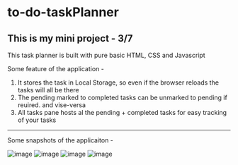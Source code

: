 # to-do-taskPlanner
This is my mini project - 3/7 
----------------------------------------------
This task planner is built with pure basic HTML, CSS and Javascript

Some feature of the application -
1. It stores the task in Local Storage, so even if the browser reloads the tasks will all be there
2. The pending marked to completed tasks can be unmarked to pending if reuired. and vise-versa
3. All tasks pane hosts al the pending + completed tasks for easy tracking of your tasks
----------------------------------------------

Some snapshots of the applicaiton - 

![image](https://user-images.githubusercontent.com/86063069/232195536-82faf085-8036-4dd9-b265-219b48df9820.png)
![image](https://user-images.githubusercontent.com/86063069/232195570-a29d3266-ba91-4135-83cd-d184240d3b8e.png)
![image](https://user-images.githubusercontent.com/86063069/232195590-26ce8195-1740-4062-bff3-3e99f2ca0374.png)
![image](https://user-images.githubusercontent.com/86063069/232195604-8dd40338-5968-4cd6-bb18-640f18cf314e.png)
